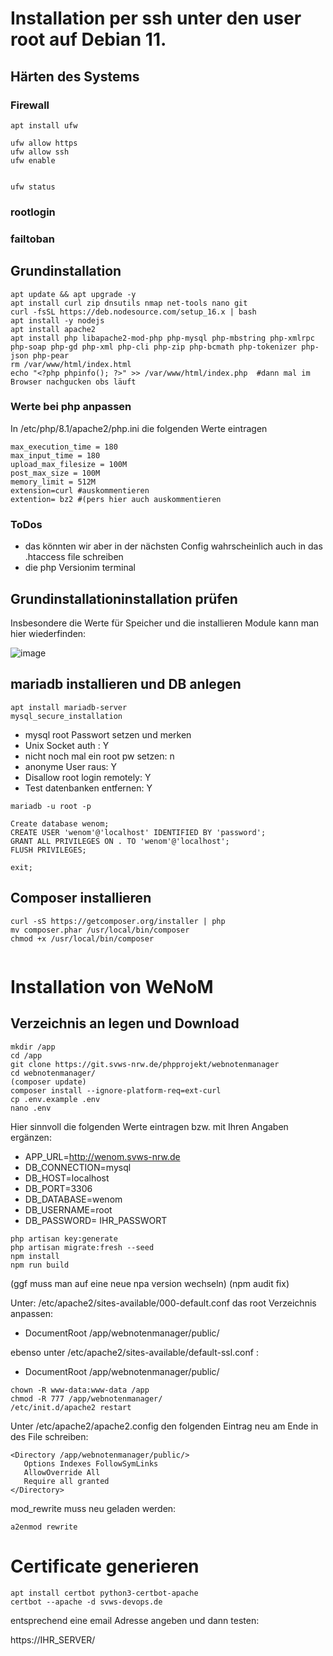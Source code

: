 # Installation per ssh unter den user root auf Debian 11. 

## Härten des Systems 

### Firewall 

```
apt install ufw

ufw allow https
ufw allow ssh
ufw enable


ufw status
```
### rootlogin



### failtoban



## Grundinstallation

```
apt update && apt upgrade -y  
apt install curl zip dnsutils nmap net-tools nano git 
curl -fsSL https://deb.nodesource.com/setup_16.x | bash 
apt install -y nodejs  
apt install apache2  
apt install php libapache2-mod-php php-mysql php-mbstring php-xmlrpc php-soap php-gd php-xml php-cli php-zip php-bcmath php-tokenizer php-json php-pear
rm /var/www/html/index.html   
echo "<?php phpinfo(); ?>" >> /var/www/html/index.php  #dann mal im Browser nachgucken obs läuft  

```
### Werte bei php anpassen 

In /etc/php/8.1/apache2/php.ini die folgenden Werte eintragen 

```
max_execution_time = 180
max_input_time = 180
upload_max_filesize = 100M
post_max_size = 100M
memory_limit = 512M
extension=curl #auskommentieren
extention= bz2 #(pers hier auch auskommentieren

```

### ToDos

+ das könnten wir aber in der nächsten Config wahrscheinlich auch in das .htaccess file schreiben
+ die php Versionim terminal 


## Grundinstallationinstallation prüfen

Insbesondere die Werte für Speicher und die installieren Module kann man hier wiederfinden: 

![image](/uploads/990cd34a05048ae7637f06117a6e54bc/image.png)


## mariadb installieren und DB anlegen
  
```
apt install mariadb-server  
mysql_secure_installation  
```
- mysql root Passwort setzen und merken 
- Unix Socket auth : Y
- nicht noch mal ein root pw setzen: n 
- anonyme User raus: Y
- Disallow root login remotely: Y
- Test datenbanken entfernen: Y


```
mariadb -u root -p   

Create database wenom;  
CREATE USER 'wenom'@'localhost' IDENTIFIED BY 'password';
GRANT ALL PRIVILEGES ON . TO 'wenom'@'localhost';
FLUSH PRIVILEGES;

exit;  
```


## Composer installieren

  
```
curl -sS https://getcomposer.org/installer | php  
mv composer.phar /usr/local/bin/composer  
chmod +x /usr/local/bin/composer  
  
```

# Installation von WeNoM

## Verzeichnis an legen und Download

```
mkdir /app  
cd /app  
git clone https://git.svws-nrw.de/phpprojekt/webnotenmanager  
cd webnotenmanager/  
(composer update)
composer install --ignore-platform-req=ext-curl  
cp .env.example .env  
nano .env 

```
Hier sinnvoll die folgenden Werte eintragen bzw. mit Ihren Angaben ergänzen: 

- APP_URL=http://wenom.svws-nrw.de  
- DB_CONNECTION=mysql  
- DB_HOST=localhost  
- DB_PORT=3306  
- DB_DATABASE=wenom  
- DB_USERNAME=root  
- DB_PASSWORD= IHR_PASSWORT 


```
php artisan key:generate  
php artisan migrate:fresh --seed
npm install  
npm run build
```
(ggf muss man auf eine neue npa version wechseln)
(npm audit fix)


Unter: /etc/apache2/sites-available/000-default.conf  das root Verzeichnis anpassen: 

+ DocumentRoot /app/webnotenmanager/public/

ebenso unter /etc/apache2/sites-available/default-ssl.conf : 

+ DocumentRoot /app/webnotenmanager/public/  

```
chown -R www-data:www-data /app  
chmod -R 777 /app/webnotenmanager/  
/etc/init.d/apache2 restart  
```

Unter /etc/apache2/apache2.config den folgenden Eintrag neu am Ende in des File schreiben: 
```
<Directory /app/webnotenmanager/public/>
   Options Indexes FollowSymLinks
   AllowOverride All
   Require all granted
</Directory>
```

mod_rewrite muss neu geladen werden:

```
a2enmod rewrite
```
# Certificate generieren
```
apt install certbot python3-certbot-apache
certbot --apache -d svws-devops.de

```

entsprechend eine email Adresse angeben und dann testen: 

https://IHR_SERVER/
